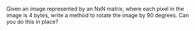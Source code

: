 Given an image represented by an NxN matrix, where each pixel in the
image is 4 bytes, write a method to rotate the image by 90 degrees.
Can you do this in place?